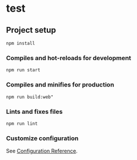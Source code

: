 # test

## Project setup
```
npm install
```

### Compiles and hot-reloads for development
```
npm run start
```

### Compiles and minifies for production
```
npm run build:web"
```

### Lints and fixes files
```
npm run lint
```

### Customize configuration
See [Configuration Reference](https://cli.vuejs.org/config/).
